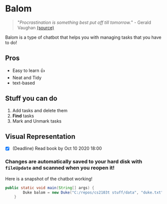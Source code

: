 # Balom

> "*Procrastination is something best put off till tomorrow.*" - Gerald Vaughan [(source)](https://www.askideas.com/63-best-procrastination-quotes-and-sayings/procrastination-is-something-best-put-off-until-tomorrow-gerald-vaughan/)

Balom is a type of chatbot that helps you with managing tasks that you have to do!

## Pros
* Easy to learn 👍
* Neat and Tidy
* text-based

## Stuff you can do
1. Add tasks and delete them
2. **Find** tasks
3. Mark and Unmark tasks

## Visual Representation
- [x] \(Deadline) Read book by Oct 10 2020 18:00

### Changes are automatically saved to your hard disk with `fileUpdate` and scanned when you reopen it!
Here is a snapshot of the chatbot working!

```java
public static void main(String[] args) {
        Duke balom = new Duke("C:/repos/cs2103t stuff/data", "duke.txt");
    }
```
